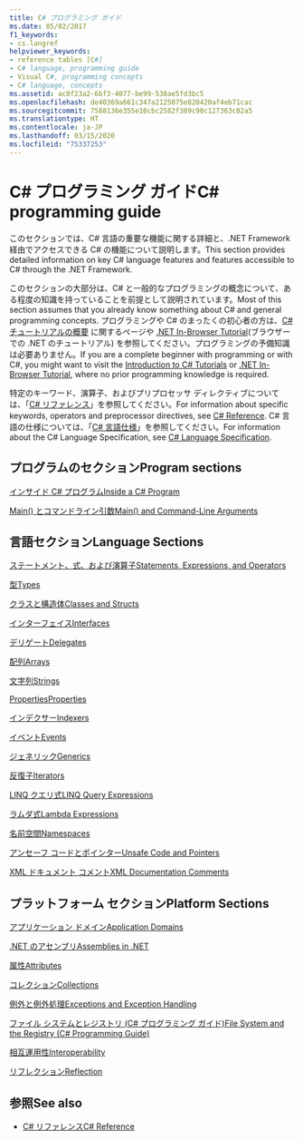 ```yaml
---
title: C# プログラミング ガイド
ms.date: 05/02/2017
f1_keywords:
- cs.langref
helpviewer_keywords:
- reference tables [C#]
- C# language, programming guide
- Visual C#, programming concepts
- C# language, concepts
ms.assetid: ac0f23a2-6bf3-4077-be99-538ae5fd3bc5
ms.openlocfilehash: de40369a661c347a2125075e820420af4eb71cac
ms.sourcegitcommit: 7588136e355e10cbc2582f389c90c127363c02a5
ms.translationtype: HT
ms.contentlocale: ja-JP
ms.lasthandoff: 03/15/2020
ms.locfileid: "75337253"
---
```

# <a name="c-programming-guide"></a><span data-ttu-id="4c64a-102">C# プログラミング ガイド</span><span class="sxs-lookup"><span data-stu-id="4c64a-102">C# programming guide</span></span>

<span data-ttu-id="4c64a-103">このセクションでは、C# 言語の重要な機能に関する詳細と、.NET Framework 経由でアクセスできる C# の機能について説明します。</span><span class="sxs-lookup"><span data-stu-id="4c64a-103">This section provides detailed information on key C# language features and features accessible to C# through the .NET Framework.</span></span>  
  
 <span data-ttu-id="4c64a-104">このセクションの大部分は、C# と一般的なプログラミングの概念について、ある程度の知識を持っていることを前提として説明されています。</span><span class="sxs-lookup"><span data-stu-id="4c64a-104">Most of this section assumes that you already know something about C# and general programming concepts.</span></span> <span data-ttu-id="4c64a-105">プログラミングや C# のまったくの初心者の方は、[C# チュートリアルの概要](../tutorials/intro-to-csharp/index.md) に関するページや [.NET In-Browser Tutorial](https://dotnet.microsoft.com/learn/dotnet/in-browser-tutorial/1)(ブラウザーでの .NET のチュートリアル) を参照してください。プログラミングの予備知識は必要ありません。</span><span class="sxs-lookup"><span data-stu-id="4c64a-105">If you are a complete beginner with programming or with C#, you might want to visit the [Introduction to C# Tutorials](../tutorials/intro-to-csharp/index.md) or [.NET In-Browser Tutorial](https://dotnet.microsoft.com/learn/dotnet/in-browser-tutorial/1), where no prior programming knowledge is required.</span></span>  
  
 <span data-ttu-id="4c64a-106">特定のキーワード、演算子、およびプリプロセッサ ディレクティブについては、「[C# リファレンス](../language-reference/index.md)」を参照してください。</span><span class="sxs-lookup"><span data-stu-id="4c64a-106">For information about specific keywords, operators and preprocessor directives, see [C# Reference](../language-reference/index.md).</span></span> <span data-ttu-id="4c64a-107">C# 言語の仕様については、「[C# 言語仕様](/dotnet/csharp/language-reference/language-specification/introduction)」を参照してください。</span><span class="sxs-lookup"><span data-stu-id="4c64a-107">For information about the C# Language Specification, see [C# Language Specification](/dotnet/csharp/language-reference/language-specification/introduction).</span></span>  
  
## <a name="program-sections"></a><span data-ttu-id="4c64a-108">プログラムのセクション</span><span class="sxs-lookup"><span data-stu-id="4c64a-108">Program sections</span></span>

[<span data-ttu-id="4c64a-109">インサイド C# プログラム</span><span class="sxs-lookup"><span data-stu-id="4c64a-109">Inside a C# Program</span></span>](./inside-a-program/index.md)  
  
[<span data-ttu-id="4c64a-110">Main() とコマンドライン引数</span><span class="sxs-lookup"><span data-stu-id="4c64a-110">Main() and Command-Line Arguments</span></span>](./main-and-command-args/index.md)  

## <a name="language-sections"></a><span data-ttu-id="4c64a-111">言語セクション</span><span class="sxs-lookup"><span data-stu-id="4c64a-111">Language Sections</span></span>

[<span data-ttu-id="4c64a-112">ステートメント、式、および演算子</span><span class="sxs-lookup"><span data-stu-id="4c64a-112">Statements, Expressions, and Operators</span></span>](./statements-expressions-operators/index.md)  

 [<span data-ttu-id="4c64a-113">型</span><span class="sxs-lookup"><span data-stu-id="4c64a-113">Types</span></span>](./types/index.md)  

 [<span data-ttu-id="4c64a-114">クラスと構造体</span><span class="sxs-lookup"><span data-stu-id="4c64a-114">Classes and Structs</span></span>](./classes-and-structs/index.md)  
  
 [<span data-ttu-id="4c64a-115">インターフェイス</span><span class="sxs-lookup"><span data-stu-id="4c64a-115">Interfaces</span></span>](./interfaces/index.md)  

 [<span data-ttu-id="4c64a-116">デリゲート</span><span class="sxs-lookup"><span data-stu-id="4c64a-116">Delegates</span></span>](./delegates/index.md)  

 [<span data-ttu-id="4c64a-117">配列</span><span class="sxs-lookup"><span data-stu-id="4c64a-117">Arrays</span></span>](./arrays/index.md)  
  
 [<span data-ttu-id="4c64a-118">文字列</span><span class="sxs-lookup"><span data-stu-id="4c64a-118">Strings</span></span>](./strings/index.md)  
  
 [<span data-ttu-id="4c64a-119">Properties</span><span class="sxs-lookup"><span data-stu-id="4c64a-119">Properties</span></span>](./classes-and-structs/properties.md)  
  
 [<span data-ttu-id="4c64a-120">インデクサー</span><span class="sxs-lookup"><span data-stu-id="4c64a-120">Indexers</span></span>](./indexers/index.md)  
  
 [<span data-ttu-id="4c64a-121">イベント</span><span class="sxs-lookup"><span data-stu-id="4c64a-121">Events</span></span>](./events/index.md)  
  
 [<span data-ttu-id="4c64a-122">ジェネリック</span><span class="sxs-lookup"><span data-stu-id="4c64a-122">Generics</span></span>](./generics/index.md)  
  
 [<span data-ttu-id="4c64a-123">反復子</span><span class="sxs-lookup"><span data-stu-id="4c64a-123">Iterators</span></span>](./concepts/iterators.md)
  
 [<span data-ttu-id="4c64a-124">LINQ クエリ式</span><span class="sxs-lookup"><span data-stu-id="4c64a-124">LINQ Query Expressions</span></span>](../linq/index.md)  
  
 [<span data-ttu-id="4c64a-125">ラムダ式</span><span class="sxs-lookup"><span data-stu-id="4c64a-125">Lambda Expressions</span></span>](./statements-expressions-operators/lambda-expressions.md)  
  
 [<span data-ttu-id="4c64a-126">名前空間</span><span class="sxs-lookup"><span data-stu-id="4c64a-126">Namespaces</span></span>](./namespaces/index.md)  
  
 [<span data-ttu-id="4c64a-127">アンセーフ コードとポインター</span><span class="sxs-lookup"><span data-stu-id="4c64a-127">Unsafe Code and Pointers</span></span>](./unsafe-code-pointers/index.md)  
  
 [<span data-ttu-id="4c64a-128">XML ドキュメント コメント</span><span class="sxs-lookup"><span data-stu-id="4c64a-128">XML Documentation Comments</span></span>](./xmldoc/index.md)  
  
## <a name="platform-sections"></a><span data-ttu-id="4c64a-129">プラットフォーム セクション</span><span class="sxs-lookup"><span data-stu-id="4c64a-129">Platform Sections</span></span>

 [<span data-ttu-id="4c64a-130">アプリケーション ドメイン</span><span class="sxs-lookup"><span data-stu-id="4c64a-130">Application Domains</span></span>](../../framework/app-domains/application-domains.md)  
  
 [<span data-ttu-id="4c64a-131">.NET のアセンブリ</span><span class="sxs-lookup"><span data-stu-id="4c64a-131">Assemblies in .NET</span></span>](../../standard/assembly/index.md)  
  
 [<span data-ttu-id="4c64a-132">属性</span><span class="sxs-lookup"><span data-stu-id="4c64a-132">Attributes</span></span>](./concepts/attributes/index.md)  
  
 [<span data-ttu-id="4c64a-133">コレクション</span><span class="sxs-lookup"><span data-stu-id="4c64a-133">Collections</span></span>](./concepts/collections.md)  
  
 [<span data-ttu-id="4c64a-134">例外と例外処理</span><span class="sxs-lookup"><span data-stu-id="4c64a-134">Exceptions and Exception Handling</span></span>](./exceptions/index.md)  
  
 [<span data-ttu-id="4c64a-135">ファイル システムとレジストリ (C# プログラミング ガイド)</span><span class="sxs-lookup"><span data-stu-id="4c64a-135">File System and the Registry (C# Programming Guide)</span></span>](./file-system/index.md)  
  
 [<span data-ttu-id="4c64a-136">相互運用性</span><span class="sxs-lookup"><span data-stu-id="4c64a-136">Interoperability</span></span>](./interop/index.md)  
  
 [<span data-ttu-id="4c64a-137">リフレクション</span><span class="sxs-lookup"><span data-stu-id="4c64a-137">Reflection</span></span>](./concepts/reflection.md)  
  
## <a name="see-also"></a><span data-ttu-id="4c64a-138">参照</span><span class="sxs-lookup"><span data-stu-id="4c64a-138">See also</span></span>

- [<span data-ttu-id="4c64a-139">C# リファレンス</span><span class="sxs-lookup"><span data-stu-id="4c64a-139">C# Reference</span></span>](../language-reference/index.md)

